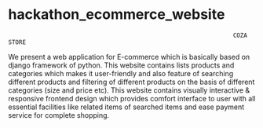 # hackathon_ecommerce_website


                                                                    COZA STORE

We present a web application for E-commerce which is basically based on django framework of python. This website contains lists products and categories which makes it user-friendly and also feature of searching different products and  filtering of  different products on the basis of  different categories (size and price etc). This website contains visually interactive & responsive frontend design which provides comfort interface to user with all essential facilities like related items of  searched items and ease payment service for complete shopping.







